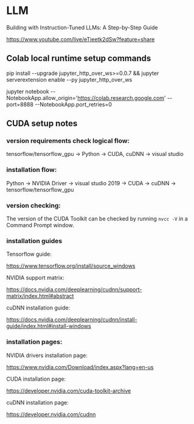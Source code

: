 # LLM

Building with Instruction-Tuned LLMs: A Step-by-Step Guide

https://www.youtube.com/live/eTieetk2dSw?feature=share

## Colab local runtime setup commands

pip install --upgrade jupyter_http_over_ws>=0.0.7 && jupyter serverextension enable --py jupyter_http_over_ws

jupyter notebook --NotebookApp.allow_origin='https://colab.research.google.com' --port=8888 --NotebookApp.port_retries=0


## CUDA setup notes

### version requirements check logical flow:
tensorflow/tensorflow_gpu -> Python -> CUDA, cuDNN -> visual studio

### installation flow:
Python -> NVIDIA Driver -> visual studio 2019 -> CUDA -> cuDNN -> tensorflow/tensorflow_gpu

### version checking:
The version of the CUDA Toolkit can be checked by running `nvcc -V` in a Command Prompt window.

### installation guides
Tensorflow guide:

https://www.tensorflow.org/install/source_windows

NVIDIA support matrix:

https://docs.nvidia.com/deeplearning/cudnn/support-matrix/index.html#abstract

cuDNN installation guide:

https://docs.nvidia.com/deeplearning/cudnn/install-guide/index.html#install-windows

### installation pages:
NVIDIA drivers installation page:

https://www.nvidia.com/Download/index.aspx?lang=en-us

CUDA installation page:

https://developer.nvidia.com/cuda-toolkit-archive

cuDNN installation page:

https://developer.nvidia.com/cudnn 
